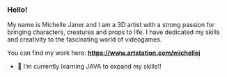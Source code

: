 ### Hello! 

My name is Michelle Janer and I am a 3D artist with a strong passion for bringing characters, creatures and props to life.
I have dedicated my skills and creativity to the fascinating world of videogames.

You can find my work here: **https://www.artstation.com/michellej**

- 🌱 I’m currently learning JAVA to expand my skills!!



